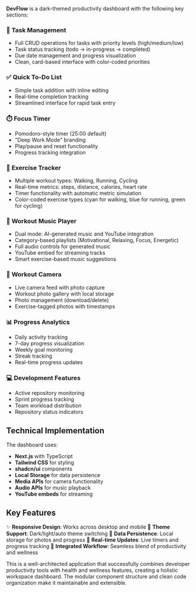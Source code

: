 **DevFlow** is a dark-themed productivity dashboard with the following key sections:

### 🎯 **Task Management**

- Full CRUD operations for tasks with priority levels (high/medium/low)
- Task status tracking (todo → in-progress → completed)
- Due date management and progress visualization
- Clean, card-based interface with color-coded priorities


### ✅ **Quick To-Do List**

- Simple task addition with inline editing
- Real-time completion tracking
- Streamlined interface for rapid task entry


### ⏱️ **Focus Timer**

- Pomodoro-style timer (25:00 default)
- "Deep Work Mode" branding
- Play/pause and reset functionality
- Progress tracking integration


### 🏃 **Exercise Tracker**

- Multiple workout types: Walking, Running, Cycling
- Real-time metrics: steps, distance, calories, heart rate
- Timer functionality with automatic metric simulation
- Color-coded exercise types (cyan for walking, blue for running, green for cycling)


### 🎵 **Workout Music Player**

- Dual mode: AI-generated music and YouTube integration
- Category-based playlists (Motivational, Relaxing, Focus, Energetic)
- Full audio controls for generated music
- YouTube embed for streaming tracks
- Smart exercise-based music suggestions


### 📸 **Workout Camera**

- Live camera feed with photo capture
- Workout photo gallery with local storage
- Photo management (download/delete)
- Exercise-tagged photos with timestamps


### 📊 **Progress Analytics**

- Daily activity tracking
- 7-day progress visualization
- Weekly goal monitoring
- Streak tracking
- Real-time progress updates


### 💻 **Development Features**

- Active repository monitoring
- Sprint progress tracking
- Team workload distribution
- Repository status indicators


## Technical Implementation

The dashboard uses:

- **Next.js** with TypeScript
- **Tailwind CSS** for styling
- **shadcn/ui** components
- **Local Storage** for data persistence
- **Media APIs** for camera functionality
- **Audio APIs** for music playback
- **YouTube embeds** for streaming


## Key Features

✨ **Responsive Design**: Works across desktop and mobile
🎨 **Theme Support**: Dark/light/auto theme switching
💾 **Data Persistence**: Local storage for photos and progress
🔄 **Real-time Updates**: Live timers and progress tracking
🎯 **Integrated Workflow**: Seamless blend of productivity and wellness

This is a well-architected application that successfully combines developer productivity tools with health and wellness features, creating a holistic workspace dashboard. The modular component structure and clean code organization make it maintainable and extensible.
